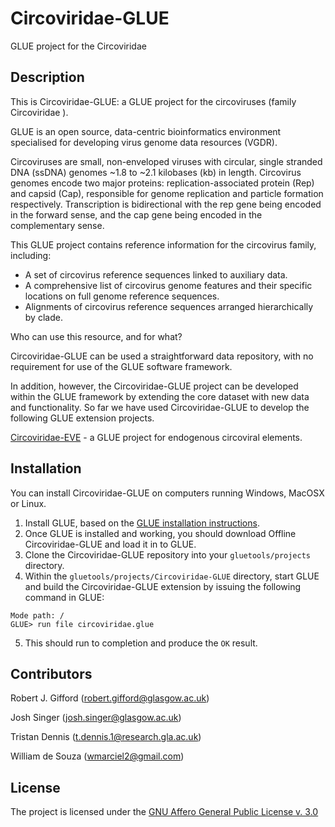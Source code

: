 # Circoviridae-GLUE
GLUE project for the Circoviridae 

## Description

This is Circoviridae-GLUE: a GLUE project for the circoviruses (family Circoviridae ).

GLUE is an open source, data-centric bioinformatics environment specialised for developing virus genome data resources (VGDR).

Circoviruses are small, non-enveloped viruses with circular, single stranded DNA (ssDNA) genomes ~1.8 to ~2.1 kilobases (kb) in length. Circovirus genomes encode two major proteins: replication-associated protein (Rep) and capsid (Cap), responsible for genome replication and particle formation respectively. Transcription is bidirectional with the rep gene being encoded in the forward sense, and the cap gene being encoded in the complementary sense.

This GLUE project contains reference information for the circovirus family, including:

* A set of circovirus reference sequences linked to auxiliary data.
* A comprehensive list of circovirus genome features and their specific locations on full genome reference sequences.
* Alignments of circovirus reference sequences arranged hierarchically by clade.

Who can use this resource, and for what?

Circoviridae-GLUE can be used a straightforward data repository, with no requirement for use of the GLUE software framework.

In addition, however, the Circoviridae-GLUE project can be developed within the GLUE framework by extending the core dataset with new data and functionality. So far we have used Circoviridae-GLUE to develop the following GLUE extension projects.

[Circoviridae-EVE](https://giffordlabcvr.github.io/Circoviridae-EVE/) - a GLUE project for endogenous circoviral elements.


## Installation

You can install Circoviridae-GLUE on computers running Windows, MacOSX or Linux.

1. Install GLUE, based on the [GLUE installation instructions](http://tools.glue.cvr.ac.uk/#/installation). 
2. Once GLUE is installed and working, you should download Offline Circoviridae-GLUE and load it in to GLUE.
3. Clone the Circoviridae-GLUE repository into your `gluetools/projects` directory.
4. Within the `gluetools/projects/Circoviridae-GLUE` directory, start GLUE and build the Circoviridae-GLUE extension by issuing the following command in GLUE:

```
Mode path: /
GLUE> run file circoviridae.glue
```
5. This should run to completion and produce the `OK` result.


## Contributors

Robert J. Gifford (robert.gifford@glasgow.ac.uk)

Josh Singer (josh.singer@glasgow.ac.uk)

Tristan Dennis (t.dennis.1@research.gla.ac.uk)

William de Souza (wmarciel2@gmail.com)


## License

The project is licensed under the [GNU Affero General Public License v. 3.0](https://www.gnu.org/licenses/agpl-3.0.en.html)
